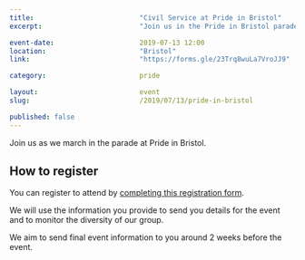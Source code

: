 ```yaml
---
title:  						"Civil Service at Pride in Bristol"
excerpt:	  					"Join us in the Pride in Bristol parade."

event-date:	 					2019-07-13 12:00
location: 						"Bristol"
link:							"https://forms.gle/23Trq8wuLa7VroJJ9"

category:						pride

layout: 						event
slug:							/2019/07/13/pride-in-bristol

published: false
---
```


Join us as we march in the parade at Pride in Bristol.

## How to register

You can register to attend by [completing this registration form](https://forms.gle/23Trq8wuLa7VroJJ9).

We will use the information you provide to send you details for the event and to monitor the diversity of our group.

We aim to send final event information to you around 2 weeks before the event.
